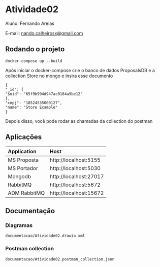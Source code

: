# Atividade02

Aluno: Fernando Areias

E-mail: nando.calheirosx@gmail.com

## Rodando o projeto

`docker-compose up --build`

Após iniciar o docker-compose crie o banco de dados ProposalsDB e a collection Store no mongo e insira esse documento

```
{
"_id": {
"$oid": "65f9b994d947ac0184a9be12"
},
"cnpj": "18524535000127",
"name": "Store Example"
}

```

Depois disso, você pode rodar as chamadas da collection do postman

## Aplicações

| Application  | Host                   |
| :----------- | :--------------------- |
| MS Proposta  | http://localhost:5155  |
| MS Portador  | http://localhost:5030  |
| Mongodb      | http://localhost:27017 |
| RabbitMQ     | http://localhost:5672  |
| ADM RabbitMQ | http://localhost:15672 |

## Documentação

### Diagramas

`documentacao/Atividade02.drawio.xml`

### Postman collection

`documentacao/Atividade02.postman_collection.json`
